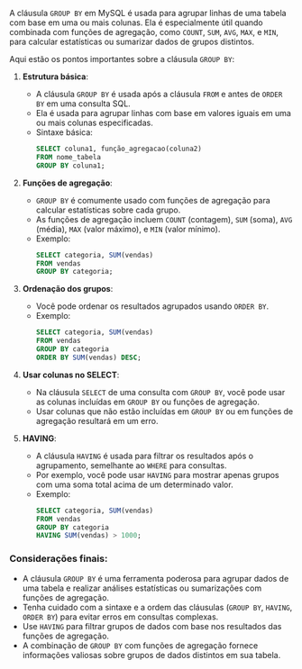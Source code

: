 A cláusula `GROUP BY` em MySQL é usada para agrupar linhas de uma tabela com base em uma ou mais colunas. Ela é especialmente útil quando combinada com funções de agregação, como `COUNT`, `SUM`, `AVG`, `MAX`, e `MIN`, para calcular estatísticas ou sumarizar dados de grupos distintos.

Aqui estão os pontos importantes sobre a cláusula `GROUP BY`:

1. **Estrutura básica**:
    - A cláusula `GROUP BY` é usada após a cláusula `FROM` e antes de `ORDER BY` em uma consulta SQL.
    - Ela é usada para agrupar linhas com base em valores iguais em uma ou mais colunas especificadas.
    - Sintaxe básica:
        ```sql
        SELECT coluna1, função_agregacao(coluna2)
        FROM nome_tabela
        GROUP BY coluna1;
        ```

2. **Funções de agregação**:
    - `GROUP BY` é comumente usado com funções de agregação para calcular estatísticas sobre cada grupo.
    - As funções de agregação incluem `COUNT` (contagem), `SUM` (soma), `AVG` (média), `MAX` (valor máximo), e `MIN` (valor mínimo).
    - Exemplo:
        ```sql
        SELECT categoria, SUM(vendas)
        FROM vendas
        GROUP BY categoria;
        ```

3. **Ordenação dos grupos**:
    - Você pode ordenar os resultados agrupados usando `ORDER BY`.
    - Exemplo:
        ```sql
        SELECT categoria, SUM(vendas)
        FROM vendas
        GROUP BY categoria
        ORDER BY SUM(vendas) DESC;
        ```

4. **Usar colunas no SELECT**:
    - Na cláusula `SELECT` de uma consulta com `GROUP BY`, você pode usar as colunas incluídas em `GROUP BY` ou funções de agregação.
    - Usar colunas que não estão incluídas em `GROUP BY` ou em funções de agregação resultará em um erro.

5. **HAVING**:
    - A cláusula `HAVING` é usada para filtrar os resultados após o agrupamento, semelhante ao `WHERE` para consultas.
    - Por exemplo, você pode usar `HAVING` para mostrar apenas grupos com uma soma total acima de um determinado valor.
    - Exemplo:
        ```sql
        SELECT categoria, SUM(vendas)
        FROM vendas
        GROUP BY categoria
        HAVING SUM(vendas) > 1000;
        ```

### Considerações finais:

- A cláusula `GROUP BY` é uma ferramenta poderosa para agrupar dados de uma tabela e realizar análises estatísticas ou sumarizações com funções de agregação.
- Tenha cuidado com a sintaxe e a ordem das cláusulas (`GROUP BY`, `HAVING`, `ORDER BY`) para evitar erros em consultas complexas.
- Use `HAVING` para filtrar grupos de dados com base nos resultados das funções de agregação.
- A combinação de `GROUP BY` com funções de agregação fornece informações valiosas sobre grupos de dados distintos em sua tabela.